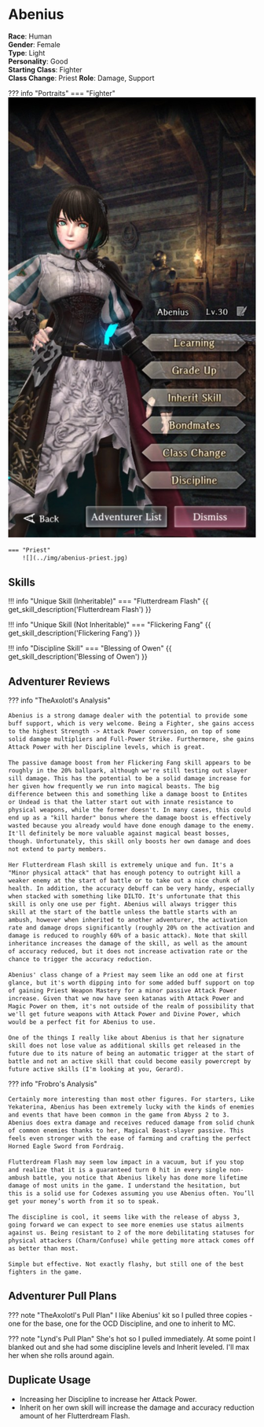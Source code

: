 # Abenius

**Race**: Human  
**Gender**: Female  
**Type**: Light  
**Personality**: Good  
**Starting Class**: Fighter  
**Class Change**: Priest 
**Role**: Damage, Support

??? info "Portraits"
    === "Fighter"
        ![](../img/abenius-fighter.jpg)

    === "Priest"
        ![](../img/abenius-priest.jpg)

## Skills

!!! info "Unique Skill (Inheritable)"
    === "Flutterdream Flash"
        {{ get_skill_description('Flutterdream Flash') }}

!!! info "Unique Skill (Not Inheritable)"
    === "Flickering Fang"
        {{ get_skill_description('Flickering Fang') }}

!!! info "Discipline Skill"
    === "Blessing of Owen"
        {{ get_skill_description('Blessing of Owen') }}

## Adventurer Reviews

??? info "TheAxolotl's Analysis"

    Abenius is a strong damage dealer with the potential to provide some buff support, which is very welcome. Being a Fighter, she gains access to the highest Strength -> Attack Power conversion, on top of some solid damage multipliers and Full-Power Strike. Furthermore, she gains Attack Power with her Discipline levels, which is great.

    The passive damage boost from her Flickering Fang skill appears to be roughly in the 20% ballpark, although we're still testing out slayer sill damage. This has the potential to be a solid damage increase for her given how frequently we run into magical beasts. The big difference between this and something like a damage boost to Entites or Undead is that the latter start out with innate resistance to physical weapons, while the former doesn't. In many cases, this could end up as a "kill harder" bonus where the damage boost is effectively wasted because you already would have done enough damage to the enemy. It'll definitely be more valuable against magical beast bosses, though. Unfortunately, this skill only boosts her own damage and does not extend to party members.
    
    Her Flutterdream Flash skill is extremely unique and fun. It's a "Minor physical attack" that has enough potency to outright kill a weaker enemy at the start of battle or to take out a nice chunk of health. In addition, the accuracy debuff can be very handy, especially when stacked with something like DILTO. It's unfortunate that this skill is only one use per fight. Abenius will always trigger this skill at the start of the battle unless the battle starts with an ambush, however when inherited to another adventurer, the activation rate and damage drops significantly (roughly 20% on the activation and damage is reduced to roughly 60% of a basic attack). Note that skill inheritance increases the damage of the skill, as well as the amount of accuracy reduced, but it does not increase activation rate or the chance to trigger the accuracy reduction.

    Abenius' class change of a Priest may seem like an odd one at first glance, but it's worth dipping into for some added buff support on top of gaining Priest Weapon Mastery for a minor passive Attack Power increase. Given that we now have seen katanas with Attack Power and Magic Power on them, it's not outside of the realm of possibility that we'll get future weapons with Attack Power and Divine Power, which would be a perfect fit for Abenius to use.

    One of the things I really like about Abenius is that her signature skill does not lose value as additional skills get released in the future due to its nature of being an automatic trigger at the start of battle and not an active skill that could become easily powercrept by future active skills (I'm looking at you, Gerard).

??? info "Frobro's Analysis"
    
    Certainly more interesting than most other figures. For starters, Like Yekaterina, Abenius has been extremely lucky with the kinds of enemies and events that have been common in the game from Abyss 2 to 3. Abenius does extra damage and receives reduced damage from solid chunk of common enemies thanks to her, Magical Beast-slayer passive. This feels even stronger with the ease of farming and crafting the perfect Horned Eagle Sword from Fordraig.

    Flutterdream Flash may seem low impact in a vacuum, but if you stop and realize that it is a guaranteed turn 0 hit in every single non-ambush battle, you notice that Abenius likely has done more lifetime damage of most units in the game. I understand the hesitation, but this is a solid use for Codexes assuming you use Abenius often. You’ll get your money’s worth from it so to speak.

    The discipline is cool, it seems like with the release of abyss 3, going forward we can expect to see more enemies use status ailments against us. Being resistant to 2 of the more debilitating statuses for physical attackers (Charm/Confuse) while getting more attack comes off as better than most. 

    Simple but effective. Not exactly flashy, but still one of the best fighters in the game.

## Adventurer Pull Plans

??? note "TheAxolotl's Pull Plan"
    I like Abenius' kit so I pulled three copies - one for the base, one for the OCD Discipline, and one to inherit to MC.

??? note "Lynd's Pull Plan"
    She's hot so I pulled immediately. At some point I blanked out and she had some discipline levels and Inherit leveled. I'll max her when she rolls around again.
    
## Duplicate Usage

* Increasing her Discipline to increase her Attack Power.
* Inherit on her own skill will increase the damage and accuracy reduction amount of her Flutterdream Flash.